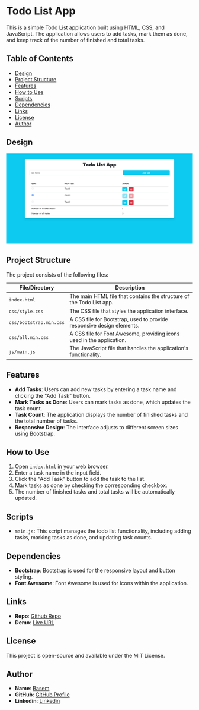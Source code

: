 # Todo List App

This is a simple Todo List application built using HTML, CSS, and JavaScript. The application allows users to add tasks, mark them as done, and keep track of the number of finished and total tasks.

## Table of Contents

- [Design](#design)
- [Project Structure](#project-structure)
- [Features](#features)
- [How to Use](#how-to-use)
- [Scripts](#scripts)
- [Dependencies](#dependencies)
- [Links](#links)
- [License](#license)
- [Author](#author)

## Design

![Design](./design/design.png)

## Project Structure

The project consists of the following files:

| File/Directory               | Description                                                              |
|------------------------------|--------------------------------------------------------------------------|
| `index.html`                 | The main HTML file that contains the structure of the Todo List app.      |
| `css/style.css`              | The CSS file that styles the application interface.                       |
| `css/bootstrap.min.css`      | A CSS file for Bootstrap, used to provide responsive design elements.     |
| `css/all.min.css`            | A CSS file for Font Awesome, providing icons used in the application.     |
| `js/main.js`                 | The JavaScript file that handles the application's functionality.         |

## Features

- **Add Tasks**: Users can add new tasks by entering a task name and clicking the "Add Task" button.
- **Mark Tasks as Done**: Users can mark tasks as done, which updates the task count.
- **Task Count**: The application displays the number of finished tasks and the total number of tasks.
- **Responsive Design**: The interface adjusts to different screen sizes using Bootstrap.

## How to Use

1. Open `index.html` in your web browser.
2. Enter a task name in the input field.
3. Click the "Add Task" button to add the task to the list.
4. Mark tasks as done by checking the corresponding checkbox.
5. The number of finished tasks and total tasks will be automatically updated.

## Scripts

- `main.js`: This script manages the todo list functionality, including adding tasks, marking tasks as done, and updating task counts.

## Dependencies

- **Bootstrap**: Bootstrap is used for the responsive layout and button styling.
- **Font Awesome**: Font Awesome is used for icons within the application.

## Links 

- **Repo**: [Github Repo](https://github.com/basemsameh/Todo-List-App.git)
- **Demo**: [Live URL](https://basemsameh.github.io/Todo-List-App/)

## License

This project is open-source and available under the MIT License.

## Author

- **Name**: [Basem](Basem)
- **GitHub**: [GitHub Profile](https://github.com/basemsameh)
- **Linkedin**: [Linkedin](https://www.linkedin.com/in/basem-sameh-671b5b212/)